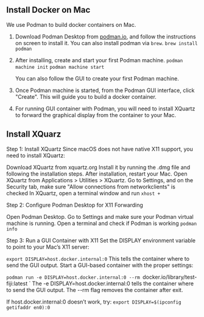 ## Install Docker on Mac
We use Podman to build docker containers on Mac.

1. Download Podman Desktop from [podman.io](podman.io), and follow the instructions on screen to install it.
   You can also install podman via `brew`.
   `brew install podman`

2. After installing, create and start your first Podman machine.
   ` podman machine init `
   ` podman machine start `

   You can also follow the GUI to create your first Podman machine.

3. Once Podman machine is started, from the Podman GUI interface, click "Create". This will guide you to build a docker container.
4. For running GUI container with Podman, you will need to install XQuartz to forward the graphical display from the container to your Mac.

## Install XQuarz
Step 1: Install XQuartz
Since macOS does not have native X11 support, you need to install XQuartz:

Download XQuartz from xquartz.org
Install it by running the .dmg file and following the installation steps.
After installation, restart your Mac.
Open XQuartz from Applications > Utilities > XQuartz.
Go to Settings, and on the Security tab, make sure "Allow connections from networkclients" is checked
In XQuartz, open a terminal window and run
` xhost + `

Step 2: Configure Podman Desktop for X11 Forwarding

Open Podman Desktop.
Go to Settings and make sure your Podman virtual machine is running.
Open a terminal and check if Podman is working
`podman info`

Step 3: Run a GUI Container with X11
Set the DISPLAY environment variable to point to your Mac’s X11 server:

`export DISPLAY=host.docker.internal:0`
This tells the container where to send the GUI output.
Start a GUI-based container with the proper settings:

`podman run -e DISPLAY=host.docker.internal:0 --rm `docker.io/library/test-fiji:latest `
The -e DISPLAY=host.docker.internal:0 tells the container where to send the GUI output.
The --rm flag removes the container after exit.

If host.docker.internal:0 doesn’t work, try:
`export DISPLAY=$(ipconfig getifaddr en0):0`

